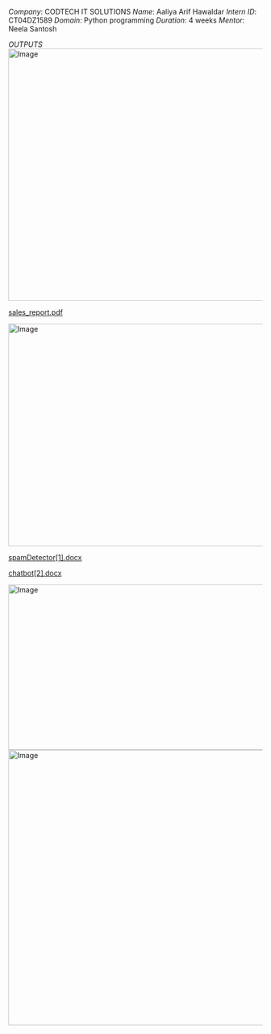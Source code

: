 *Company*: CODTECH IT SOLUTIONS
*Name*: Aaliya Arif Hawaldar
*Intern ID*: CT04DZ1589
*Domain*: Python programming
*Duration*: 4 weeks
*Mentor*: Neela Santosh

*OUTPUTS*
<img width="1000" height="500" alt="Image" src="https://github.com/user-attachments/assets/5f4117dc-37ef-4f8b-bd6a-f39a2fdb417e" />

[sales_report.pdf](https://github.com/user-attachments/files/22024104/sales_report.pdf)

<img width="847" height="441" alt="Image" src="https://github.com/user-attachments/assets/53b762df-0600-4f00-919b-bc727d43ef62" />

[spamDetector\[1\].docx](https://github.com/user-attachments/files/22024498/spamDetector.1.docx)

[chatbot\[2\].docx](https://github.com/user-attachments/files/22024630/chatbot.2.docx)

<img width="1262" height="328" alt="Image" src="https://github.com/user-attachments/assets/11470f53-03f8-454d-b344-0d2cf3efd54b" />

<img width="1245" height="546" alt="Image" src="https://github.com/user-attachments/assets/fe46c776-a425-46ef-b318-e94e31890614" />
